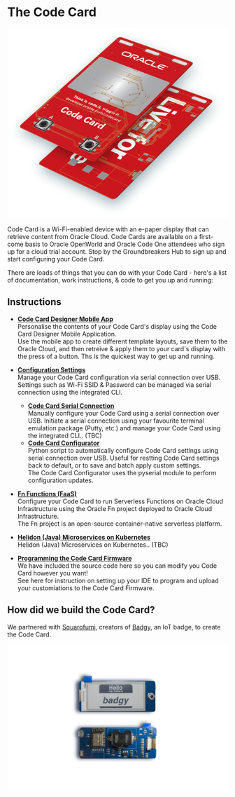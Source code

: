 # The Code Card
![](images/codecard.png)

Code Card is a Wi-Fi-enabled device with an e-paper display that can retrieve content from Oracle Cloud. Code Cards are available on a first-come basis to Oracle OpenWorld and Oracle Code One attendees who sign up for a cloud trial account. Stop by the Groundbreakers Hub to sign up and start configuring your Code Card.

There are loads of things that you can do with your Code Card - here's a list of documentation, work instructions, & code to get you up and running:

## Instructions
- **[Code Card Designer Mobile App](/mobileapp/)**  
Personalise the contents of your Code Card's display using the Code Card Designer Mobile Application.  
Use the mobile app to create different template layouts, save them to the Oracle Cloud, and then retreive & apply them to your card's display with the press of a button. Ths is the quickest way to get up and running.

- **[Configuration Settings](/terminal/)**  
Manage your Code Card configuration via serial connection over USB. Settings such as Wi-Fi SSID & Password can be managed via serial connection using the integrated CLI.
  - **[Code Card Serial Connection](/terminal/serial.md)**  
Manually configure your Code Card using a serial connection over USB. Initiate a serial connection using your favourite terminal emulation package (Putty, etc.) and manage your Code Card using the integrated CLI.. (TBC)
  - **[Code Card Configurator](https://github.com/cameronsenese/codecard-configurator)**  
Python script to automatically configure Code Card settings using serial connection over USB. Useful for restting Code Card settings back to default, or to save and batch apply custom settings.  
The Code Card Configurator uses the pyserial module to perform configuration updates.

- **[Fn Functions (FaaS)](/functions/)**  
Configure your Code Card to run Serverless Functions on Oracle Cloud Infrastructure using the Oracle Fn project deployed to Oracle Cloud Infrastructure.  
The Fn project is an open-source container-native serverless platform.

- **[Helidon (Java) Microservices on Kubernetes](#helidon/README.md)**  
Helidon (Java) Microservices on Kubernetes.. (TBC)

- **[Programming the Code Card Firmware](/arduino/)**  
We have included the source code here so you can modify you Code Card however you want!  
See here for instruction on setting up your IDE to program and upload your customiations to the Code Card Firmware.

## How did we build the Code Card?
We partnered with [Squarofumi](http://www.sqfmi.com/), creators of [Badgy](https://www.tindie.com/products/squarofumi/badgy-iot-badge/), an IoT badge, to create the Code Card.

![](images/badgy.jpg)

